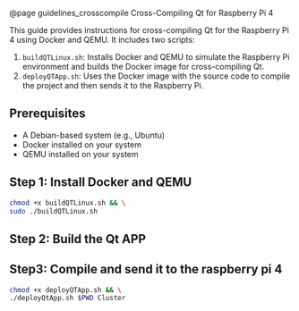 @page guidelines_crosscompile Cross-Compiling Qt for Raspberry Pi 4

This guide provides instructions for cross-compiling Qt for the Raspberry Pi 4 using Docker and QEMU. It includes two scripts:
1. `buildQTLinux.sh`: Installs Docker and QEMU to simulate the Raspberry Pi environment and builds the Docker image for cross-compiling Qt.
2. `deployQTApp.sh`: Uses the Docker image with the source code to compile the project and then sends it to the Raspberry Pi.

## Prerequisites

- A Debian-based system (e.g., Ubuntu)
- Docker installed on your system
- QEMU installed on your system

## Step 1: Install Docker and QEMU

```bash
chmod +x buildQTLinux.sh && \
sudo ./buildQTLinux.sh
```

## Step 2: Build the Qt APP


## Step3: Compile and send it to the raspberry pi 4

```bash
chmod +x deployQTApp.sh && \
./deployQtApp.sh $PWD Cluster
```

